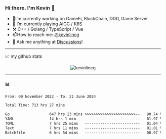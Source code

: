 ### Hi there. I'm Kevin 👋

- 🔭I’m currently working on GameFi, BlockChain, DDD, Game Server
- 🌱 I’m currently playing AIGC / K8S
-   :hammer_and_pick: C++ / Golang / TypeScript / Vue
- 📫How to reach me: [@kevinlincg](https://twitter.com/kevinlincg) 
-   :thought_balloon: Ask me anything at [Discussions](https://github.com/kevinlincg/kevinlincg/issues/new)!

---

📈 my github stats

<p align="center"> <img src="https://github-readme-stats-ouuan.vercel.app/api?username=kevinlincg&theme=dark&show_icons=true&count_private=true" alt="kevinlincg" />

---

#### :bar_chart: 

<!--START_SECTION:waka-->

```txt
From: 09 November 2022 - To: 21 June 2024

Total Time: 713 hrs 27 mins

Go                  647 hrs 23 mins >>>>>>>>>>>>>>>>>>>>>>>--   90.74 %
YAML                14 hrs 1 min    -------------------------   01.97 %
TOML                7 hrs 25 mins   -------------------------   01.04 %
Text                7 hrs 11 mins   -------------------------   01.01 %
Batchfile           6 hrs 54 mins   -------------------------   00.97 %
```

<!--END_SECTION:waka-->
